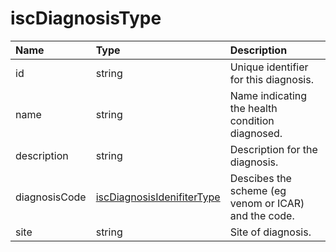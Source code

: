 # iscDiagnosisType
Name | Type | Description
:--- | :--- | :----------
id | string | Unique identifier for this diagnosis.
name | string | Name indicating the health condition diagnosed.
description | string | Description for the diagnosis.
diagnosisCode | [iscDiagnosisIdenifiterType](https://github.com/integritysystemscompany/animal_schema/blob/master/types/iscDiagnosisIdentifierType.json) | Descibes the scheme (eg venom or ICAR) and the code.
site | string | Site of diagnosis.
